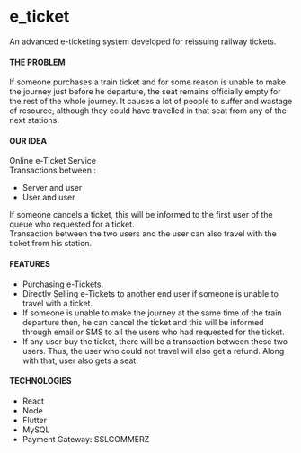# e_ticket

An advanced e-ticketing system developed for
reissuing railway tickets.

#### THE PROBLEM
If someone purchases a train ticket and for some reason is unable to make the journey just before he departure, the seat remains officially empty for the rest of the whole journey. It causes a lot of people to suffer and wastage of resource, although they could have travelled in that seat from any of the next stations. 
#### OUR IDEA
Online e-Ticket Service
<br>
Transactions between :
- Server and user 
- User and user
  
If someone cancels a ticket, this will be informed to the first user of the queue who requested for a ticket. <br>
Transaction between the two users and the user can also travel with the ticket from his station.

#### FEATURES
- Purchasing e-Tickets.
- Directly Selling e-Tickets to another end user if someone is unable to travel with a ticket.
- If someone is unable to make the journey at the same time of the train departure then, he can cancel the ticket and this will be informed through email or SMS to all the users who had requested for the ticket.
- If any user buy the ticket, there will be a transaction between these two users. Thus, the user who could not travel will also get a refund. Along with that, user also gets a seat.

#### TECHNOLOGIES
- React
- Node
- Flutter
- MySQL
- Payment Gateway: SSLCOMMERZ

